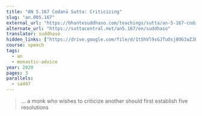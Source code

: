 ```yaml
---
title: "AN 5.167 Codanā Sutta: Criticizing"
slug: "an.005.167"
external_url: "https://bhantesuddhaso.com/teachings/sutta/an-5-167-codana-sutta/"
alternate_url: "https://suttacentral.net/an5.167/en/suddhaso"
translator: suddhaso
hidden_links: ["https://drive.google.com/file/d/1tShVl9sGJTuOsj8OG3aZJBtugBLLrbq3/view?usp=drivesdk"]
course: speech
tags:
  - an
  - monastic-advice
year: 2020
pages: 3
parallels:
  - sa497
---
```


> … a monk who wishes to criticize another should first establish five resolutions

<!---->
